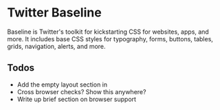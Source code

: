 # Twitter Baseline

Baseline is Twitter's toolkit for kickstarting CSS for websites, apps, and more. It includes base CSS styles for typography, forms, buttons, tables, grids, navigation, alerts, and more.



## Todos

* Add the empty layout section in
* Cross browser checks? Show this anywhere?
* Write up brief section on browser support